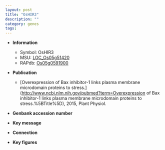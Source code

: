 ```yaml
---
layout: post
title: "OsHIR3"
description: ""
category: genes
tags: 
---
```


* **Information**  
    + Symbol: OsHIR3  
    + MSU: [LOC_Os05g51420](http://rice.plantbiology.msu.edu/cgi-bin/ORF_infopage.cgi?orf=LOC_Os05g51420)  
    + RAPdb: [Os05g0591900](http://rapdb.dna.affrc.go.jp/viewer/gbrowse_details/irgsp1?name=Os05g0591900)  

* **Publication**  
    + [Overexpression of Bax inhibitor-1 links plasma membrane microdomain proteins to stress.](http://www.ncbi.nlm.nih.gov/pubmed?term=Overexpression of Bax inhibitor-1 links plasma membrane microdomain proteins to stress.%5BTitle%5D), 2015, Plant Physiol.

* **Genbank accession number**  

* **Key message**  

* **Connection**  

* **Key figures**  



